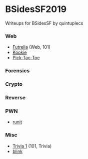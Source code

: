 # BSidesSF2019
Writeups for BSidesSF  by quintuplecs

### Web

 - [Futrella](web/futrella.md) (Web, 101)
 - [Kookie](web/kookie.md)
 - [Pick-Tac-Toe](web/picktactoe.md)

### Forensics

### Crypto

### Reverse

### PWN

 - [runit](pwn/runit.md)

### Misc

 - [Trivia 1](misc/trivia1.md) (101, Trivia)
 - [blink](misc/blink.md)
